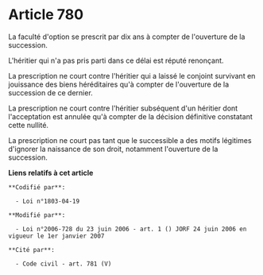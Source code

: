 # Article 780

La faculté d'option se prescrit par dix ans à compter de l'ouverture de la succession.

L'héritier qui n'a pas pris parti dans ce délai est réputé renonçant.

La prescription ne court contre l'héritier qui a laissé le conjoint survivant en jouissance des biens héréditaires qu'à
compter de l'ouverture de la succession de ce dernier.

La prescription ne court contre l'héritier subséquent d'un héritier dont l'acceptation est annulée qu'à compter de la
décision définitive constatant cette nullité.

La prescription ne court pas tant que le successible a des motifs légitimes d'ignorer la naissance de son droit, notamment
l'ouverture de la succession.

**Liens relatifs à cet article**

	**Codifié par**:

	  - Loi n°1803-04-19

	**Modifié par**:

	  - Loi n°2006-728 du 23 juin 2006 - art. 1 () JORF 24 juin 2006 en vigueur le 1er janvier 2007

	**Cité par**:

	  - Code civil - art. 781 (V)
